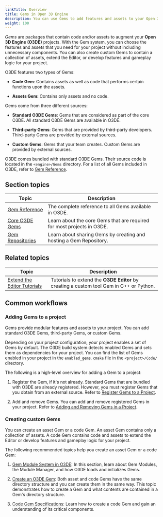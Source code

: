 ```yaml
---
linkTitle: Overview
title: Gems in Open 3D Engine
description: You can use Gems to add features and assets to your Open 3D Engine game project.
weight: 100
---
```


*Gems* are packages that contain code and/or assets to augment your **Open 3D Engine (O3DE)** projects. With the Gem system, you can choose the features and assets that you need for your project without including unnecessary components. You can also create custom Gems to contain a collection of assets, extend the Editor, or develop features and gameplay logic for your project.

O3DE features two types of Gems:

- **Code Gem**: Contains assets as well as code that performs certain functions upon the assets.

- **Assets Gem**: Contains only assets and no code.

Gems come from three different sources:

- **Standard O3DE Gems**: Gems that are considered as part of the core O3DE. All standard O3DE Gems are available in O3DE.

- **Third-party Gems**: Gems that are provided by third-party developers. Third-party Gems are provided by external sources.
  
- **Custom Gems**: Gems that your team creates. Custom Gems are provided by external sources.

O3DE comes bundled with standard O3DE Gems. Their source code is located in the `<engine>/Gems` directory. For a list of all Gems included in O3DE, refer to [Gem Reference](./reference).


## Section topics

| Topic | Description |
| --- | --- |
| [Gem Reference](./reference) | The complete reference to all Gems available in O3DE. |
| [Core O3DE Gems](./core-gems) | Learn about the core Gems that are required for most projects in O3DE. |
| [Gem Repositories](./repositories) | Learn about sharing Gems by creating and hosting a Gem Repository. |


## Related topics

| Topic | Description |
| --- | --- |
| [Extend the Editor Tutorials](/docs/learning-guide/tutorials/extend-the-editor/) | Tutorials to extend the **O3DE Editor** by creating a custom tool Gem in C++ or Python. |


## Common workflows

### Adding Gems to a project

Gems provide modular features and assets to your project. You can add standard O3DE Gems, third-party Gems, or custom Gems.

Depending on your project configuration, your project enables a set of Gems by default. The O3DE build system detects enabled Gems and sets them as dependencies for your project. You can find the list of Gems enabled in your project in the `enabled_gems.cmake` file in the `<project>/Code/` directory. 

The following is a high-level overview for adding a Gem to a project: 

1. Register the Gem, if it's not already. Standard Gems that are bundled with O3DE are already registered. However, you must register Gems that you obtain from an external source. Refer to [Register Gems to a Project](/docs/user-guide/project-config/register-gems/).

1. Add and remove Gems. You can add and remove registered Gems in your project. Refer to [Adding and Removing Gems in a Project](/docs/user-guide/project-config/add-remove-gems/).

### Creating custom Gems

You can create an asset Gem or a code Gem. An asset Gem contains only a collection of assets. A code Gem contains code and assets to extend the Editor or develop features and gameplay logic for your project.

The following recommended topics help you create an asset Gem or a code Gem:

1. [Gem Module System in O3DE](/docs/user-guide/programming/gems/overview/): In this section, learn about Gem Modules, the Module Manager, and how O3DE loads and initializes Gems.

1. [Create an O3DE Gem](/docs/user-guide/programming/gems/creating/): Both asset and code Gems have the same directory structure and you can create them in the same way. This topic demonstrates how to create a Gem and what contents are contained in a Gem's directory structure.

1. [Code Gem Specifications](/docs/user-guide/programming/gems/code-gems/): Learn how to create a code Gem and gain an understanding of its critical components.
